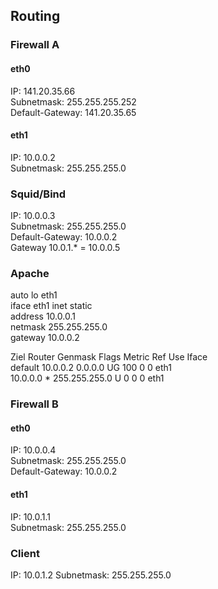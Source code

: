 ## Routing

### Firewall A
#### eth0
IP: 141.20.35.66  
Subnetmask: 255.255.255.252  
Default-Gateway: 141.20.35.65

#### eth1
IP: 10.0.0.2  
Subnetmask: 255.255.255.0

### Squid/Bind
IP: 10.0.0.3  
Subnetmask: 255.255.255.0  
Default-Gateway: 10.0.0.2  
Gateway 10.0.1.* = 10.0.0.5

### Apache
auto lo eth1  
iface eth1 inet static  
	address 10.0.0.1  
	netmask 255.255.255.0  
	gateway 10.0.0.2

Ziel            Router          Genmask         Flags Metric Ref    Use Iface  
default         10.0.0.2        0.0.0.0         UG    100    0        0 eth1  
10.0.0.0        *               255.255.255.0   U     0      0        0 eth1

### Firewall B
#### eth0
IP: 10.0.0.4  
Subnetmask: 255.255.255.0  
Default-Gateway: 10.0.0.2  

#### eth1
IP: 10.0.1.1  
Subnetmask: 255.255.255.0

### Client
IP: 10.0.1.2
Subnetmask: 255.255.255.0
